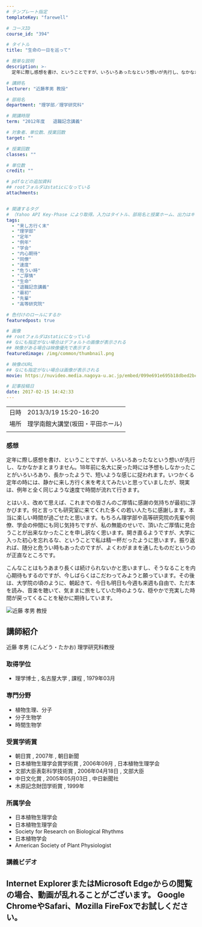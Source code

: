 ```yaml
---
# テンプレート指定
templateKey: "farewell"

# コースID
course_id: "394"

# タイトル
title: "生命の一日を巡って"

# 簡単な説明
description: >-
  定年に際し感想を書け、ということですが、いろいろあったなという想いが先行し、なかなかまとまりません。18年前に名大に戻った時には予想もしなかったことがいろいろあり、長かったようで、短いような感じに捉われます。いつかくる定年の時には、静かに来し方行く末を考えてみたいと思っていましたが、現実は、例年と全く同じような速度で時間が流れて行きます。 とはいえ、改めて思えば、これまでの皆さんのご厚情に ....

# 講師名
lecturer: "近藤孝男 教授"

# 部局名
department: "理学部／理学研究科"

# 開講時限
term: "2012年度	退職記念講義"

# 対象者、単位数、授業回数
target: ""

# 授業回数
classes: ""

# 単位数
credit: ""

# pdfなどの追加資料
## rootフォルダはstaticになっている
attachments:


# 関連するタグ
# （Yahoo API Key-Phase により取得。入力はタイトル、部局名と授業ホーム、出力はキーフレーズ（tags））
tags:
  - "来し方行く末"
  - "理学部"
  - "定年"
  - "例年"
  - "学会"
  - "内心期待"
  - "同僚"
  - "速度"
  - "危うい時"
  - "ご厚情"
  - "生命"
  - "退職記念講義"
  - "最初"
  - "先輩"
  - "高等研究院"

# 色付けのロールにするか
featuredpost: true

# 画像
## rootフォルダはstaticになっている
## なにも指定がない場合はデフォルトの画像が表示される
## 映像がある場合は映像優先で表示する
featuredimage: /img/common/thumbnail.png

# 映像のURL
## なにも指定がない場合は画像が表示される
movie: https://nuvideo.media.nagoya-u.ac.jp/embed/099e691e695b18dbed2bc5252c9bff1d7ad9f555

# 記事投稿日
date: 2017-02-15 14:42:33
---
```


|   |   |
|---|---|
| 日時 | 2013/3/19  15:20-16:20 |
| 場所 | 理学南館大講堂(坂田・平田ホール) |
|   |   |


### 感想

定年に際し感想を書け、ということですが、いろいろあったなという想いが先行し、なかなかまとまりません。18年前に名大に戻った時には予想もしなかったことがいろいろあり、長かったようで、短いような感じに捉われます。いつかくる定年の時には、静かに来し方行く末を考えてみたいと思っていましたが、現実は、例年と全く同じような速度で時間が流れて行きます。

とはいえ、改めて思えば、これまでの皆さんのご厚情に感謝の気持ちが最初に浮かびます。何と言っても研究室に来てくれた多くの若い人たちに感謝します。本当に楽しい時間が過ごせたと思います。もちろん理学部や高等研究院の先輩や同僚、学会の仲間にも同じ気持ちですが、私の無能のせいで、頂いたご厚情に見合うことが出来なかったことを申し訳なく思います。開き直るようですが、大学に入った初心を忘れるな、ということで私は精一杯だったように思います。振り返れば、随分と危うい時もあったのですが、よくわがままを通したものだというのが正直なところです。

こんなことはもうあまり長くは続けられないかと思いますし、そうなることを内心期待もするのですが、今しばらくはこだわってみようと願っています。その後は、大学院の頃のように、朝起きて、今日も明日も今週も来週も自由で、ただ本を読み、音楽を聴いて、気ままに旅をしていた時のような、穏やかで充実した時間が戻ってくることを秘かに期待しています。



![近藤 孝男 教授](https://ocw.nagoya-u.jp/files/394/s_H24kondo_facephoto.jpg) 
## 講師紹介

近藤 孝男 (こんどう・たかお) 理学研究科教授

### 取得学位

* 理学博士 , 名古屋大学 , 課程 , 1979年03月

### 専門分野

* 植物生理、分子
* 分子生物学
* 時間生物学

### 受賞学術賞

* 朝日賞 , 2007年 , 朝日新聞
* 日本植物生理学会賞学術賞 , 2006年09月 , 日本植物生理学会
* 文部大臣表彰科学技術賞 , 2006年04月18日 , 文部大臣
* 中日文化賞 , 2005年05月03日 , 中日新聞社
* 木原記念財団学術賞 , 1999年

### 所属学会

* 日本植物生理学会
* 日本植物生理学会
* Society for Research on Biological Rhythms
* 日本植物学会
* American Society of Plant Physiologist


### 講義ビデオ


Internet ExplorerまたはMicrosoft Edgeからの閲覧の場合、動画が乱れることがございます。
Google ChromeやSafari、Mozilla FireFoxでお試しください。
-----